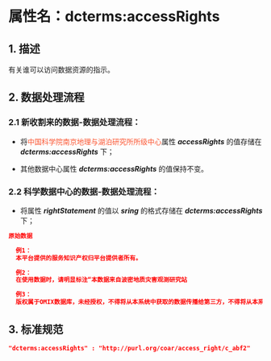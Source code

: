 # 属性名：dcterms:accessRights

## 1. 描述
有关谁可以访问数据资源的指示。

## 2. 数据处理流程
### 2.1 新收割来的数据-数据处理流程：
  * 将<font color="#fc5531">中国科学院南京地理与湖泊研究所所级中心</font>属性 ___accessRights___ 的值存储在 ___dcterms:accessRights___ 下； 

  * 其他数据中心属性 ___dcterms:accessRights___ 的值保持不变。

### 2.2 科学数据中心的数据-数据处理流程：
  * 将属性 ___rightStatement___ 的值以 ___sring___  的格式存储在  ___dcterms:accessRights___ 下； 

```json
原始数据

  例1：
  本平台提供的服务知识产权归平台提供者所有。

  例2：
  在使用数据时，请明显标注“本数据来自波密地质灾害观测研究站

  例3：
  版权属于OMIX数据库，未经授权，不得将从本系统中获取的数据传播给第三方，不得将从本系统中获取的数据用于其他数据库系统或网站。
``` 

## 3. 标准规范
```json
"dcterms:accessRights" : "http://purl.org/coar/access_right/c_abf2"
``` 